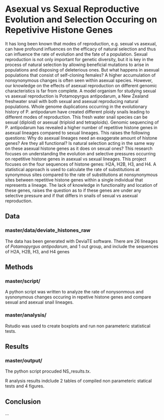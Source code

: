 # Asexual vs Sexual Reproductive Evolution and Selection Occuring on Repetivive Histone Genes
It has long been known that modes of reproduction, e.g. sexual vs asexual, can have profound influences on the efficacy of natural selection and thus can influence the rate of evolution and the fate of a population. Sexual reproduction is not only important for genetic diversity, but it is key in the process of natural selection by allowing beneficial mutations to arise in populations and disposing of deleterious ones. But what happens in asexual populations that consist of self-cloning females? A higher accumulation of nonsynonymous changes is often seen within asexual species. However, our knowledge on the effects of asexual reproduction on different genomic characteristics is far from complete. A model organism for studying sexual vs asexual reproduction is Potamopyrgus antipodarum, a New Zealand freshwater snail with both sexual and asexual reproducing natural populations. Whole genome duplications occurring in the evolutionary history of P. antipodarum have created different ploidy snails leading to different modes of reproduction. This fresh water snail species can be sexual (diploid) or asexual (triploid and tetraploids). Genomic sequencing of P. antipodarum has revealed a higher number of repetitive histone genes in asexual lineages compared to sexual lineages. This raises the following questions: Why do asexual lineages need an exaggerate amount of histone genes? Are they all functional? Is natural selection acting in the same way on these asexual histone genes as it does on sexual ones? 
This research focuses on understanding the evolution and selective pressures occurring on repetitive histone genes in asexual vs sexual lineages. This project focuses on the four sequences of histone genes: H2A, H2B, H3, and H4. A statistical approach is used to calculate the rate of substitutions at synonymous sites compared to the rate of substitutions at nonsynonymous sites between repetitive histone genes within a single individual that represents a lineage. The lack of knowledge in functionality and location of these genes, raises the question as to if these genes are under any selective pressure and if that differs in snails of sexual vs asexual reproduction.

## Data
### master/data/deviate_histones_raw
The data has been generated with DeviaTE software. There are 26 lineages of *Potamopyrgus antipodarum*, and 1 out group, and include the sequences of H2A, H2B, H3, and H4 genes
## Methods
### master/script/
A python script was written to analyze the rate of nonysonmous and sysnonymous changes occuring in repetive histone genes and compare sexual and asexual snail lineages.
### master/analysis/
Rstudio was used to create boxplots and run non parameteric statistical tests.
## Results
### master/output/
The python script procuded NS_results.tx. 

R analysis results indclude 2 tables of compiled non parameteric statical tests and 4 figures. 

## Conclusion 
...
